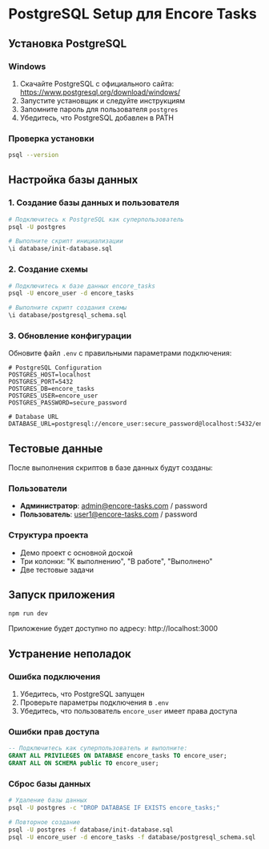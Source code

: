 # PostgreSQL Setup для Encore Tasks

## Установка PostgreSQL

### Windows
1. Скачайте PostgreSQL с официального сайта: https://www.postgresql.org/download/windows/
2. Запустите установщик и следуйте инструкциям
3. Запомните пароль для пользователя `postgres`
4. Убедитесь, что PostgreSQL добавлен в PATH

### Проверка установки
```bash
psql --version
```

## Настройка базы данных

### 1. Создание базы данных и пользователя
```bash
# Подключитесь к PostgreSQL как суперпользователь
psql -U postgres

# Выполните скрипт инициализации
\i database/init-database.sql
```

### 2. Создание схемы
```bash
# Подключитесь к базе данных encore_tasks
psql -U encore_user -d encore_tasks

# Выполните скрипт создания схемы
\i database/postgresql_schema.sql
```

### 3. Обновление конфигурации
Обновите файл `.env` с правильными параметрами подключения:

```env
# PostgreSQL Configuration
POSTGRES_HOST=localhost
POSTGRES_PORT=5432
POSTGRES_DB=encore_tasks
POSTGRES_USER=encore_user
POSTGRES_PASSWORD=secure_password

# Database URL
DATABASE_URL=postgresql://encore_user:secure_password@localhost:5432/encore_tasks
```

## Тестовые данные

После выполнения скриптов в базе данных будут созданы:

### Пользователи
- **Администратор**: admin@encore-tasks.com / password
- **Пользователь**: user1@encore-tasks.com / password

### Структура проекта
- Демо проект с основной доской
- Три колонки: "К выполнению", "В работе", "Выполнено"
- Две тестовые задачи

## Запуск приложения

```bash
npm run dev
```

Приложение будет доступно по адресу: http://localhost:3000

## Устранение неполадок

### Ошибка подключения
1. Убедитесь, что PostgreSQL запущен
2. Проверьте параметры подключения в `.env`
3. Убедитесь, что пользователь `encore_user` имеет права доступа

### Ошибки прав доступа
```sql
-- Подключитесь как суперпользователь и выполните:
GRANT ALL PRIVILEGES ON DATABASE encore_tasks TO encore_user;
GRANT ALL ON SCHEMA public TO encore_user;
```

### Сброс базы данных
```bash
# Удаление базы данных
psql -U postgres -c "DROP DATABASE IF EXISTS encore_tasks;"

# Повторное создание
psql -U postgres -f database/init-database.sql
psql -U encore_user -d encore_tasks -f database/postgresql_schema.sql
```